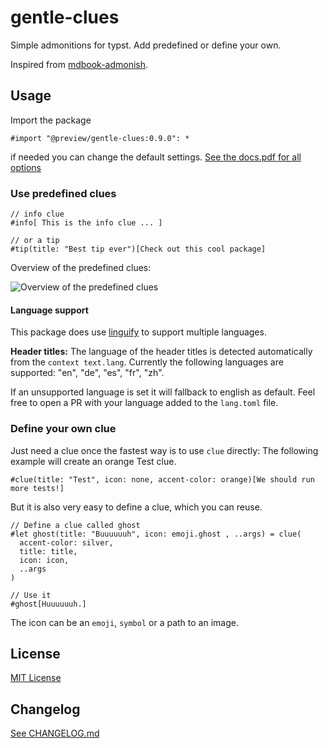 # gentle-clues

Simple admonitions for typst. Add predefined or define your own.

Inspired from [mdbook-admonish](https://tommilligan.github.io/mdbook-admonish/).

## Usage

Import the package
```typst
#import "@preview/gentle-clues:0.9.0": *
```
if needed you can change the default settings.
[See the docs.pdf for all options](https://github.com/jomaway/typst-admonish/blob/main/docs.pdf)

### Use predefined clues

```typst
// info clue
#info[ This is the info clue ... ]

// or a tip
#tip(title: "Best tip ever")[Check out this cool package]
```

Overview of the predefined clues:

![Overview of the predefined clues](gc_overview.svg)

#### Language support

This package does use [linguify](https://github.com/jomaway/typst-linguify) to support multiple languages.

**Header titles:**
The language of the header titles is detected automatically from the `context text.lang`.
Currently the following languages are supported: "en", "de", "es", "fr", "zh".

If an unsupported language is set it will fallback to english as default.
Feel free to open a PR with your language added to the `lang.toml` file.

### Define your own clue

Just need a clue once the fastest way is to use `clue` directly:
The following example will create an orange Test clue.
```typst
#clue(title: "Test", icon: none, accent-color: orange)[We should run more tests!]
```

But it is also very easy to define a clue, which you can reuse.

```typst
// Define a clue called ghost
#let ghost(title: "Buuuuuuh", icon: emoji.ghost , ..args) = clue(
  accent-color: silver,
  title: title,
  icon: icon,
  ..args
)

// Use it
#ghost[Huuuuuuh.]
```

The icon can be an `emoji`, `symbol` or a path to an image.

## License

[MIT License](LICENSE)

## Changelog

[See CHANGELOG.md](CHANGELOG.md)
